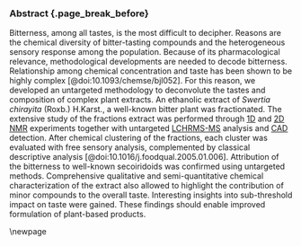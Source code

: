 ### Abstract {.page_break_before}

Bitterness, among all tastes, is the most difficult to decipher.
Reasons are the chemical diversity of bitter-tasting compounds and the heterogeneous sensory response among the population.
Because of its pharmacological relevance, methodological developments are needed to decode bitterness.
Relationship among chemical concentration and taste has been shown to be highly complex [@doi:10.1093/chemse/bjl052].
For this reason, we developed an untargeted methodology to deconvolute the tastes and composition of complex plant extracts.
An ethanolic extract of *Swertia chirayita* (Roxb.) H.Karst., a well-known bitter plant was fractionated.
The extensive study of the fractions extract was performed through [1D](#d) and [2D](#dd) [NMR](#nmr) experiments together with untargeted [LC](#lc)[HR](#hr)[MS-MS](#msms) analysis and [CAD](#cad) detection.
After chemical clustering of the fractions, each cluster was evaluated with free sensory analysis, complemented by classical descriptive analysis [@doi:10.1016/j.foodqual.2005.01.006].
Attribution of the bitterness to well-known secoiridoids was confirmed using untargeted methods.
Comprehensive qualitative and semi-quantitative chemical characterization of the extract also allowed to highlight the contribution of minor compounds to the overall taste.
Interesting insights into sub-threshold impact on taste were gained.
These findings should enable improved formulation of plant-based products.

\newpage